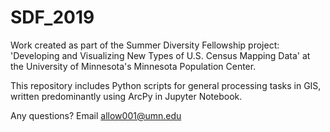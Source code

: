 # SDF_2019
Work created as part of the Summer Diversity Fellowship project: 'Developing and Visualizing New Types of U.S. Census Mapping Data' at the University of Minnesota's Minnesota Population Center.

This repository includes Python scripts for general processing tasks in GIS, written predominantly using ArcPy in Jupyter Notebook. 

Any questions? Email allow001@umn.edu
